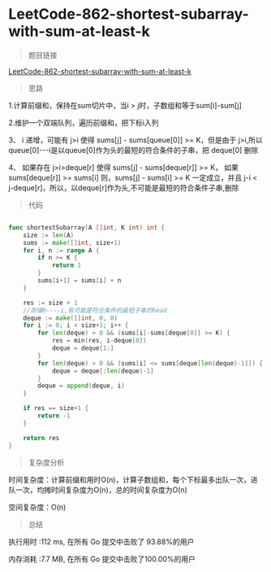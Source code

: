 # LeetCode-862-shortest-subarray-with-sum-at-least-k

>题目链接

[LeetCode-862-shortest-subarray-with-sum-at-least-k](https://leetcode-cn.com/problems/shortest-subarray-with-sum-at-least-k/)

>思路

1.计算前缀和，保持在sum切片中，当i > j时，子数组和等于sum[i]-sum[j]

2.维护一个双端队列，遍历前缀和，把下标i入列

3、 i 递增，可能有 j>i 使得 sums[j] - sums[queue[0]] >= K，但是由于 j>i,所以queue[0]---i是以queue[0]作为头的最短的符合条件的子串，把 deque[0] 删除

4、 如果存在 j>i>deque[r] 使得 sums[j] - sums[deque[r]] >= K， 如果 sums[deque[r]] >= sums[i] 则，sums[j] - sums[i] >= K 一定成立，并且 j-i < j-deque[r]，所以，以deque[r]作为头,不可能是最短的符合条件子串,删除

>代码

```go

func shortestSubarray(A []int, K int) int {
    size := len(A)
    sums := make([]int, size+1)
    for i, n := range A {
        if n >= K {
            return 1
        }
        sums[i+1] = sums[i] + n
    }

    res := size + 1
    //存储0----i,有可能是符合条件的最短子串的head
    deque := make([]int, 0, 0)
    for i := 0; i < size+1; i++ {
        for len(deque) > 0 && (sums[i]-sums[deque[0]] >= K) {
            res = min(res, i-deque[0])
            deque = deque[1:]
        }
        for len(deque) > 0 && (sums[i] <= sums[deque[len(deque)-1]]) {
            deque = deque[:len(deque)-1]
        }
        deque = append(deque, i)
    }

    if res == size+1 {
        return -1
    }

    return res
}

```

>复杂度分析

时间复杂度：计算前缀和用时O(n)，计算子数组和，每个下标最多出队一次，进队一次，均摊时间复杂度为O(n)，总的时间复杂度为O(n)

空间复杂度：O(n)

>总结

执行用时 :112 ms, 在所有 Go 提交中击败了 93.88%的用户

内存消耗 :7.7 MB, 在所有 Go 提交中击败了100.00%的用户

